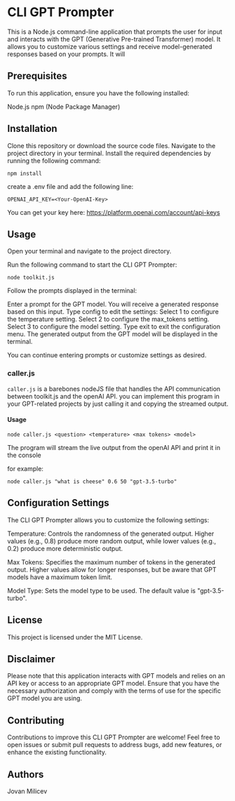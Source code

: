 # CLI GPT Prompter
This is a Node.js command-line application that prompts the user for input and interacts with the GPT (Generative Pre-trained Transformer) model. It allows you to customize various settings and receive model-generated responses based on your prompts. It will 

## Prerequisites
To run this application, ensure you have the following installed:

Node.js
npm (Node Package Manager)

## Installation
Clone this repository or download the source code files.
Navigate to the project directory in your terminal.
Install the required dependencies by running the following command:

```npm install```

create a .env file and add the following line:

```OPENAI_API_KEY=<Your-OpenAI-Key>```

You can get your key here: https://platform.openai.com/account/api-keys

## Usage
Open your terminal and navigate to the project directory.

Run the following command to start the CLI GPT Prompter:

```node toolkit.js```

Follow the prompts displayed in the terminal:

Enter a prompt for the GPT model. You will receive a generated response based on this input.
Type config to edit the settings:
Select 1 to configure the temperature setting.
Select 2 to configure the max_tokens setting.
Select 3 to configure the model setting.
Type exit to exit the configuration menu.
The generated output from the GPT model will be displayed in the terminal.

You can continue entering prompts or customize settings as desired.

### caller.js

```caller.js``` is a barebones nodeJS file that handles the API communication between toolkit.js and the openAI API.
you can implement this program in your GPT-related projects by just calling it and copying the streamed output.

#### Usage

```node caller.js <question> <temperature> <max tokens> <model> ```

The program will stream the live output from the openAI API and print it in the console

for example:

```node caller.js "what is cheese" 0.6 50 "gpt-3.5-turbo"```

## Configuration Settings
The CLI GPT Prompter allows you to customize the following settings:

Temperature: Controls the randomness of the generated output. Higher values (e.g., 0.8) produce more random output, while lower values (e.g., 0.2) produce more deterministic output.

Max Tokens: Specifies the maximum number of tokens in the generated output. Higher values allow for longer responses, but be aware that GPT models have a maximum token limit.

Model Type: Sets the model type to be used. The default value is "gpt-3.5-turbo".

## License
This project is licensed under the MIT License.

## Disclaimer
Please note that this application interacts with GPT models and relies on an API key or access to an appropriate GPT model. Ensure that you have the necessary authorization and comply with the terms of use for the specific GPT model you are using.

## Contributing
Contributions to improve this CLI GPT Prompter are welcome! Feel free to open issues or submit pull requests to address bugs, add new features, or enhance the existing functionality.

## Authors
Jovan Milicev
